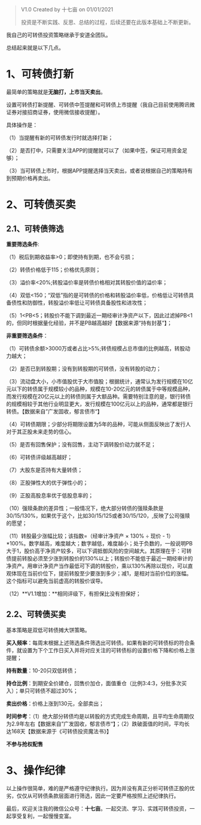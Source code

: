 > V1.0 Created by 十七亩 on 01/01/2021    	
>
> 投资是不断实践、反思、总结的过程，后续还要在此版本基础上不断更新。

我自己的可转债投资策略继承于安道全团队。

总结起来就是以下几点。

# 1、可转债打新

最简单的策略就是**无脑打，上市当天卖出**。

设置可转债打新提醒、可转债中签提醒和可转债上市提醒（我自己目前使用腾讯微证券对接招商证券，使用微信接收提醒）。

具体操作是：

（1）当提醒有新的可转债发行时就选择打新；

（2）是否打中，只需要关注APP的提醒就可以了（如果中签，保证可用资金足够）；

（3）当可转债上市时，根据APP提醒选择当天卖出，或者说根据自己的策略持有到预期价格再卖出。

# 2、可转债买卖

## 2.1、可转债筛选

**重要筛选条件**:

（1）税后到期收益率>0；即使持有到期，也不会亏损；

（2）转债价格低于115；价格优先原则；

（3）溢价率<20%;转股溢价率是转债价格相对其转股价值的溢价率；

（4）双低<150；“双低”指的是可转债的价格和转股溢价率低，价格低让可转债具备债性和防御性，转股溢价率低让可转债具备股性和进攻性；

（5）1<PB<5；转股价不能下调到最近一期经审计净资产以下，因此过滤掉PB<1的，但同时根据量化经验，并不是PB越高越好【数据来源“持有封基”】；

**非重要筛选条件**：

（1）可转债余额>3000万或者占比>5%;转债规模占总市值的比例越高，转股动力越大；

（2）是否已到转股期；没有到转股期的可转债，没有转股的动力；

（3）流动盘大小，小市值股优于大市值股；根据统计，通常认为发行规模在10亿元以下的转债属于规模较小的品种，规模在10-20亿元的转债属于中等规模品种，而发行规模在20亿元以上的转债则属于大额品种。需要特别注意的是，银行转债的规模相较于其他行业明显更大，发行规模在100亿元以上的品种，通常都是银行转债。【数据来自”广发固收，郁言债市“】

（4）可转债期限；少部分将期限设置为5年的品种，可能从侧面反映出了发行人对于其正股未来走势的信心。

（5）是否有回售保护；没有回售，主动下调转股价动力就不足；

（6）可转债评级越高越好；

（7）大股东是否持有大量转债；

（8）正股弹性大的优于弹性小的；

（9）正股高股息率优于低股息率的；

（10）强赎条款的差异性；一般情况下，绝大部分转债的强赎条款是30/15/130%，如果优于这个，比如30/15/125或者30/15/120，,反映了公司强赎的愿望；

（11）转股最少涨幅比较；该指数=（经审计净资产 × 130% ÷ 现价 - 1）*100%。数字越高，难度越大；数字越低，难度越小；处于负数的，一般说明PB大于1，股价高于净资产较多，可以下调抵御风险的空间越大。其原理在于：可转债提前转股必须至少涨到转股价的130%以上；转股价不能低于最近一期经审计的净资产。用审计净资产当作最低可下调的转股价，乘以130%再除以现价，可以直观体现在当前价位下，提前转股至少要涨到多少；减1，是相对当前价位的涨幅。这个指标可以避免当前虚高的转股价误导。

（12）**V1.1增加：**相同评级下，有担保比没有担保好；

## 2.2、可转债买卖

基本策略是双低可转债摊大饼策略。

**买入频率**：每周末根据上述筛选条件筛选出可转债。如果有新的可转债标的符合条件，就设置为下个工作日买入并将对应关注的可转债标的设置价格下降和价格上涨提醒；

**持有数量**：10-20只双低转债；

**持仓比例**：到期安全价建仓，回售价加仓，面值重仓（比例3:4:3，分批多次买入）；单只可转债不超过30%；

**卖出价格**：价格上涨到130元，全部卖出；

**时间参考**：（1）绝大部分转债均是以转股的方式完成生命周期，且平均生命周期仅为2.9年左右【数据来自”广发固收，郁言债市“】；（2）跌破面值的时间，平均长达168天【数据来源于《可转债投资魔法书》】

**不参与抢权配售**

# 3、操作纪律

以上操作很简单，难的是严格遵守纪律执行。因为并没有真正分析可转债正股的优劣，仅仅从可转债条款层面进行筛选，因此一定要严格按照上述纪律执行。

最后，欢迎关注我的微信公众号：**十七亩**。一起交流、学习、实践可转债投资，一起享受复利，一起慢慢变富。

